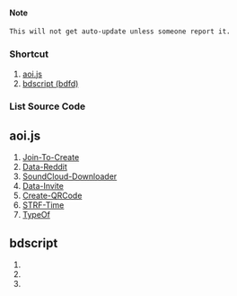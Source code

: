 #### Note
`This will not get auto-update unless someone report it.`

### Shortcut

1. [aoi.js](https://github.com/GreenVGJR/src-2langpr/tree/about#aoijs)
2. [bdscript \(bdfd\)](https://github.com/GreenVGJR/src-2langpr/tree/about#bdscript)

### List Source Code
## **aoi.js**
1. [Join-To-Create](https://github.com/GreenVGJR/src-2langpr/blob/aoijs/join-to-create.js)
2. [Data-Reddit](https://github.com/GreenVGJR/src-2langpr/blob/aoijs/datareddit.js)
3. [SoundCloud-Downloader](https://github.com/GreenVGJR/src-2langpr/blob/aoijs/soundcloud-downloader.js)
4. [Data-Invite](https://github.com/GreenVGJR/src-2langpr/blob/aoijs/datainvite.js)
5. [Create-QRCode](https://github.com/GreenVGJR/src-2langpr/blob/aoijs/create-qrcode.js)
6. [STRF-Time](https://github.com/GreenVGJR/src-2langpr/blob/aoijs/strftime.js)
7. [TypeOf](https://github.com/GreenVGJR/src-2langpr/blob/aoijs/typeof.js)

## **bdscript**
1.
2.
3.

